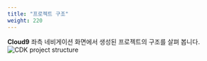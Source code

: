 ```yaml
---
title: "프로젝트 구조"
weight: 220
---
```

**Cloud9** 좌측 네비게이션 화면에서 생성된 프로젝트의 구조를 살펴 봅니다.
![CDK project structure](/images/project/structure.png)